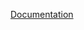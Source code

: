 [Documentation]([https://pages.github.com/](https://github.com/murik85/ha_solarman/wiki/Documentation))
